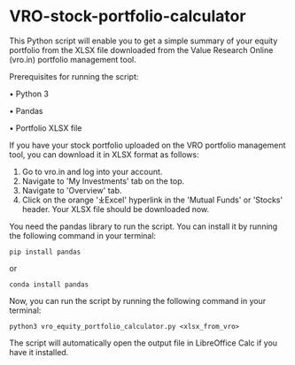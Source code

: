 # VRO-stock-portfolio-calculator
This Python script will enable you to get a simple summary of your equity portfolio from the XLSX file downloaded from the Value Research Online (vro.in) portfolio management tool.



Prerequisites for running the script:

• Python 3

• Pandas

• Portfolio XLSX file

If you have your stock portfolio uploaded on the VRO portfolio management tool, you can download it in XLSX format as follows:
1. Go to vro.in and log into your account.
2. Navigate to 'My Investments' tab on the top.
3. Navigate to 'Overview' tab.
4. Click on the orange '⤓Excel' hyperlink in the 'Mutual Funds' or 'Stocks' header.
Your XLSX file should be downloaded now. 

You need the pandas library to run the script. You can install it by running the following command in your terminal:

```pip install pandas```

or

```conda install pandas```


Now, you can run the script by running the following command in your terminal:

```python3 vro_equity_portfolio_calculator.py <xlsx_from_vro>```

The script will automatically open the output file in LibreOffice Calc if you have it installed.
